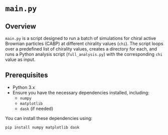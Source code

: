 # `main.py`

## Overview
`main.py` is a script designed to run a batch of simulations for chiral active Brownian particles (CABP) at different chirality values (`chi`). The script loops over a predefined list of chirality values, creates a directory for each, and runs a Python analysis script (`full_analysis.py`) with the corresponding `chi` value as input.

## Prerequisites
- Python 3.x
- Ensure you have the necessary dependencies installed, including:
  - `numpy`
  - `matplotlib`
  - `dask` (if needed)

You can install these dependencies using:
```bash
pip install numpy matplotlib dask


